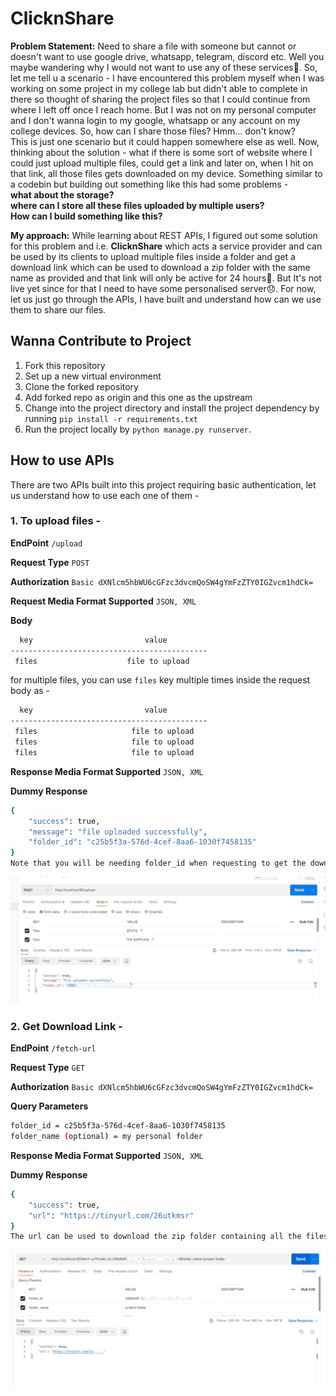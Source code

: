 # ClicknShare

**Problem Statement:** Need to share a file with someone but cannot or doesn't want to use google drive, whatsapp, telegram, discord etc. Well you maybe wandering why I would not want to use any of these services🤔. So, let me tell u a scenario - I have encountered this problem myself when I was working on some project in my college lab but didn't able to complete in there so thought of sharing the project files so that I could continue from where I left off once I reach home. But I was not on my personal computer and I don't wanna login to my google, whatsapp or any account on my college devices. So, how can I share those files? Hmm... don't know?  
This is just one scenario but it could happen somewhere else as well. Now, thinking about the solution - what if there is some sort of website where I could just upload multiple files, could get a link and later on, when I hit on that link, all those files gets downloaded on my device. Something similar to a codebin but building out something like this had some problems -  
**what about the storage?**  
**where can I store all these files uploaded by multiple users?**  
**How can I build something like this?** 

**My approach:** While learning about REST APIs, I figured out some solution for this problem and i.e. **ClicknShare** which acts a service provider and can be used by its clients to upload multiple files inside a folder and get a download link which can be used to download a zip folder with the same name as provided and that link will only be active for 24 hours🤗. But It's not live yet since for that I need to have some personalised server😞. For now, let us just go through the APIs, I have built and understand how can we use them to share our files.

## Wanna Contribute to Project 
1. Fork this repository
2. Set up a new virtual environment
3. Clone the forked repository
4. Add forked repo as origin and this one as the upstream
5. Change into the project directory and install the project dependency by running `pip install -r requirements.txt`
6. Run the project locally by `python manage.py runserver`.

## How to use APIs
There are two APIs built into this project requiring basic authentication, let us understand how to use each one of them - 

### 1. To upload files -

**EndPoint**
`/upload`

**Request Type**
`POST`

**Authorization**
`Basic dXNlcm5hbWU6cGFzc3dvcmQoSW4gYmFzZTY0IGZvcm1hdCk=`

**Request Media Format Supported**
`JSON, XML`

**Body**
```sh
  key                         value
--------------------------------------------
 files                    file to upload
```

for multiple files, you can use `files` key multiple times inside the request body as -
```sh
  key                         value
--------------------------------------------
 files                     file to upload
 files                     file to upload
 files                     file to upload
```

**Response Media Format Supported**
`JSON, XML`

**Dummy Response**
```sh
{
    "success": true,
    "message": "file uploaded successfully",
    "folder_id": "c25b5f3a-576d-4cef-8aa6-1030f7458135"
}
Note that you will be needing folder_id when requesting to get the download link so keep it safe somewhere.
```

![post](snaps/post.jpg)

### 2. Get Download Link -

**EndPoint**
`/fetch-url`

**Request Type**
`GET`

**Authorization**
`Basic dXNlcm5hbWU6cGFzc3dvcmQoSW4gYmFzZTY0IGZvcm1hdCk=`

**Query Parameters**
```sh
folder_id = c25b5f3a-576d-4cef-8aa6-1030f7458135
folder_name (optional) = my personal folder
```

**Response Media Format Supported**
`JSON, XML`

**Dummy Response**
```sh
{
    "success": true,
    "url": "https://tinyurl.com/26utkmsr"
}
The url can be used to download the zip folder containing all the files uploaded earlier.
```

![get](snaps/get.jpg)